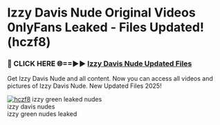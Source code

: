 # Izzy Davis Nude Original Videos 0nlyFans Leaked - Files Updated! (hczf8)

<h3>🔴 CLICK HERE 🌐==►► <a href="https://tinyurl.com/5h6xmrr3" rel="nofollow">Izzy Davis Nude Updated Files</a></h3>

Get Izzy Davis Nude and all content. Now you can access all videos and pictures of Izzy Davis Nude. New Updated Files 2025!

[![hczf8](https://i.imgur.com/KVD873Z.gif)](https://tinyurl.com/5h6xmrr3)
izzy green leaked nudes<br>
izzy davis nudes<br>
izzy green nudes leaked